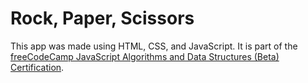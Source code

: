 # Rock, Paper, Scissors

This app was made using HTML, CSS, and JavaScript. It is part of the [freeCodeCamp JavaScript Algorithms and Data Structures (Beta) Certification](https://www.freecodecamp.org/learn/javascript-algorithms-and-data-structures-v8/). 